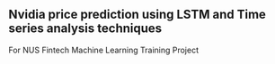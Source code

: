 ## Nvidia price prediction using LSTM and Time series analysis techniques

For NUS Fintech Machine Learning Training Project 
